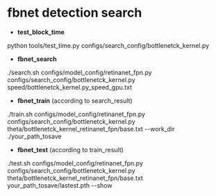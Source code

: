 # fbnet detection search

- **test_block_time**

python  tools/test_time.py configs/search_config/bottlenetck_kernel.py 

- **fbnet_search**

./search.sh configs/model_config/retinanet_fpn.py configs/search_config/bottlenetck_kernel.py speed/bottlenetck_kernel.py_speed_gpu.txt

- **fbnet_train** (according to search_result)

./train.sh configs/model_config/retinanet_fpn.py configs/search_config/bottlenetck_kernel.py theta/bottlenetck_kernel_retinanet_fpn/base.txt --work_dir ./your_path_tosave

- **fbnet_test** (according to train_result)

./test.sh configs/model_config/retinanet_fpn.py configs/search_config/bottlenetck_kernel.py theta/bottlenetck_kernel_retinanet_fpn/base.txt your_path_tosave/lastest.pth --show
